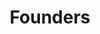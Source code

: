 ---
pid: FS147
title: Founders
location_transcription: Independence Mall
zipcode: '19119'
outside_phl: 
neighborhood: Mount Airy
age: '56'
age_range: 50-59
instagram: 
image_file_name: FS_147.jpg
proposal_transcription: Founding Fathers sharing a local craft beer
topic: Figure,History,Politics
topic_summary: 0, 0, 0
type: Other No Form
keywords_other: 
credit: Eric Feingold
image_labels: 
twitter: 
facebook: 
permalink: "/monuments/fs147/"
layout: item-page
---